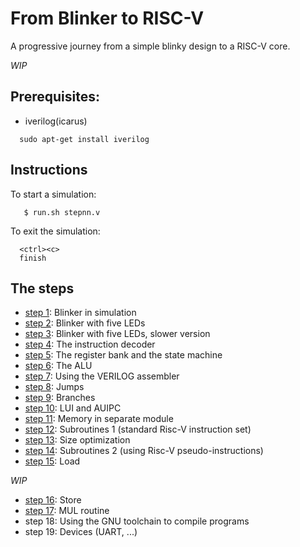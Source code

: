 # From Blinker to RISC-V

A progressive journey from a simple blinky design to a RISC-V core.

_WIP_

## Prerequisites:
- iverilog(icarus) 

```
  sudo apt-get install iverilog
```

## Instructions

To start a simulation:
```
   $ run.sh stepnn.v
```

To exit the simulation:
```
  <ctrl><c>
  finish
```

## The steps


- [step 1](step1.v): Blinker in simulation
- [step 2](step2.v): Blinker with five LEDs
- [step 3](step3.v): Blinker with five LEDs, slower version
- [step 4](step4.v): The instruction decoder
- [step 5](step5.v): The register bank and the state machine
- [step 6](step6.v): The ALU
- [step 7](step7.v): Using the VERILOG assembler
- [step 8](step8.v): Jumps
- [step 9](step9.v): Branches
- [step 10](step10.v): LUI and AUIPC
- [step 11](step11.v): Memory in separate module
- [step 12](step12.v): Subroutines 1 (standard Risc-V instruction set)
- [step 13](step13.v): Size optimization
- [step 14](step14.v): Subroutines 2 (using Risc-V pseudo-instructions)
- [step 15](step15.v): Load

_WIP_


- [step 16](step16.v): Store
- [step 17](step17.v): MUL routine
- step 18: Using the GNU toolchain to compile programs
- step 19: Devices (UART, ...)
